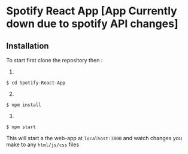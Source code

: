 # Spotify React App [App Currently down due to spotify API changes]

## Installation

To start first clone the repository then :

1)
```
$ cd Spotify-React-App 
```
2)
```
$ npm install 
```
3)
```
$ npm start
```

This will start a the web-app at `localhost:3000` and watch changes you make to any `html/js/css` files

